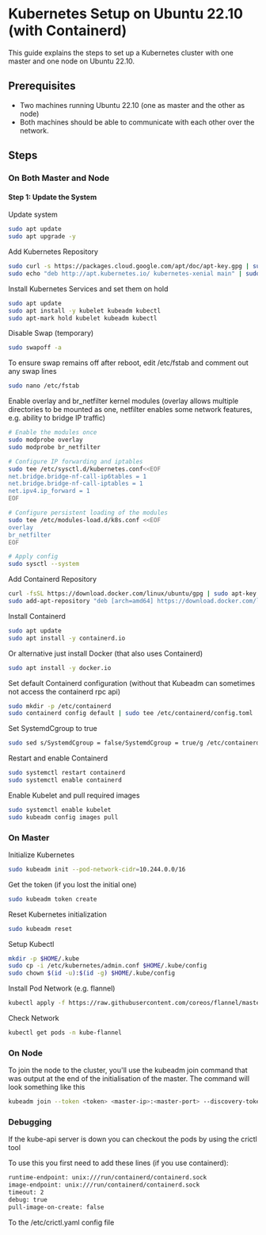 # Kubernetes Setup on Ubuntu 22.10 (with Containerd)

This guide explains the steps to set up a Kubernetes cluster with one master and one node on Ubuntu 22.10.

## Prerequisites

- Two machines running Ubuntu 22.10 (one as master and the other as node)
- Both machines should be able to communicate with each other over the network.

## Steps

### On Both Master and Node

#### Step 1: Update the System

Update system

```bash
sudo apt update
sudo apt upgrade -y
```

Add Kubernetes Repository

```bash
sudo curl -s https://packages.cloud.google.com/apt/doc/apt-key.gpg | sudo apt-key add -
sudo echo "deb http://apt.kubernetes.io/ kubernetes-xenial main" | sudo tee /etc/apt/sources.list.d/kubernetes.list
```

Install Kubernetes Services and set them on hold

```bash
sudo apt update
sudo apt install -y kubelet kubeadm kubectl
sudo apt-mark hold kubelet kubeadm kubectl
```

Disable Swap (temporary)

```bash
sudo swapoff -a
```

To ensure swap remains off after reboot, edit /etc/fstab and comment out any swap lines

```bash
sudo nano /etc/fstab
```

Enable overlay and br_netfilter kernel modules (overlay allows multiple directories to be mounted as one, netfilter enables some network features, e.g. ability to bridge IP traffic)

```bash
# Enable the modules once
sudo modprobe overlay
sudo modprobe br_netfilter

# Configure IP forwarding and iptables
sudo tee /etc/sysctl.d/kubernetes.conf<<EOF
net.bridge.bridge-nf-call-ip6tables = 1
net.bridge.bridge-nf-call-iptables = 1
net.ipv4.ip_forward = 1
EOF

# Configure persistent loading of the modules
sudo tee /etc/modules-load.d/k8s.conf <<EOF
overlay
br_netfilter
EOF

# Apply config
sudo sysctl --system
```

Add Containerd Repository

```bash
curl -fsSL https://download.docker.com/linux/ubuntu/gpg | sudo apt-key add -
sudo add-apt-repository "deb [arch=amd64] https://download.docker.com/linux/ubuntu $(lsb_release -cs) stable"
```

Install Containerd

```bash
sudo apt update
sudo apt install -y containerd.io
```

Or alternative just install Docker (that also uses Containerd)

```bash
sudo apt install -y docker.io
```

Set default Containerd configuration (without that Kubeadm can sometimes not access the containerd rpc api)

```bash
sudo mkdir -p /etc/containerd
sudo containerd config default | sudo tee /etc/containerd/config.toml
```

Set SystemdCgroup to true

```bash
sudo sed s/SystemdCgroup = false/SystemdCgroup = true/g /etc/containerd/config.toml
```

Restart and enable Containerd

```bash
sudo systemctl restart containerd
sudo systemctl enable containerd
```

Enable Kubelet and pull required images

```bash
sudo systemctl enable kubelet
sudo kubeadm config images pull
```

### On Master

Initialize Kubernetes

```bash
sudo kubeadm init --pod-network-cidr=10.244.0.0/16
```

Get the token (if you lost the initial one)

```bash
sudo kubeadm token create
```

Reset Kubernetes initialization

```bash
sudo kubeadm reset
```

Setup Kubectl

```bash
mkdir -p $HOME/.kube
sudo cp -i /etc/kubernetes/admin.conf $HOME/.kube/config
sudo chown $(id -u):$(id -g) $HOME/.kube/config
```

Install Pod Network (e.g. flannel)

```bash
kubectl apply -f https://raw.githubusercontent.com/coreos/flannel/master/Documentation/kube-flannel.yml
```

Check Network

```bash
kubectl get pods -n kube-flannel
```

### On Node

To join the node to the cluster, you'll use the kubeadm join command that was output at the end of the initialisation of the master. The command will look something like this

```bash
kubeadm join --token <token> <master-ip>:<master-port> --discovery-token-ca-cert-hash sha256:<hash> --cri-socket /run/containerd/containerd.sock
```


### Debugging

If the kube-api server is down you can checkout the pods by using the crictl tool

To use this you first need to add these lines (if you use containerd):

```bash
runtime-endpoint: unix:///run/containerd/containerd.sock
image-endpoint: unix:///run/containerd/containerd.sock
timeout: 2
debug: true
pull-image-on-create: false
```

To the /etc/crictl.yaml config file

